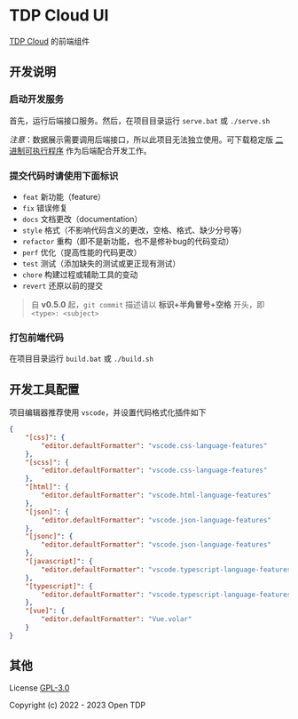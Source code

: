 # TDP Cloud UI

[TDP Cloud](https://github.com/open-tdp/tdp-cloud) 的前端组件

## 开发说明

### 启动开发服务

首先，运行后端接口服务。然后，在项目目录运行 `serve.bat` 或 `./serve.sh`

*注意*：数据展示需要调用后端接口，所以此项目无法独立使用。可下载稳定版 [二进制可执行程序](https://cloud.opentdp.org/files) 作为后端配合开发工作。

### 提交代码时请使用下面标识

- `feat` 新功能（feature）
- `fix` 错误修复
- `docs` 文档更改（documentation）
- `style` 格式（不影响代码含义的更改，空格、格式、缺少分号等）
- `refactor` 重构（即不是新功能，也不是修补bug的代码变动）
- `perf` 优化（提高性能的代码更改）
- `test` 测试（添加缺失的测试或更正现有测试）
- `chore` 构建过程或辅助工具的变动
- `revert` 还原以前的提交

> 自 **v0.5.0** 起，`git commit` 描述请以 **标识+半角冒号+空格** 开头，即 `<type>: <subject>`

### 打包前端代码

在项目目录运行  `build.bat` 或 `./build.sh`

## 开发工具配置

项目编辑器推荐使用 `vscode`，并设置代码格式化插件如下

```json
{
    "[css]": {
        "editor.defaultFormatter": "vscode.css-language-features"
    },
    "[scss]": {
        "editor.defaultFormatter": "vscode.css-language-features"
    },
    "[html]": {
        "editor.defaultFormatter": "vscode.html-language-features"
    },
    "[json]": {
        "editor.defaultFormatter": "vscode.json-language-features"
    },
    "[jsonc]": {
        "editor.defaultFormatter": "vscode.json-language-features"
    },
    "[javascript]": {
        "editor.defaultFormatter": "vscode.typescript-language-features"
    },
    "[typescript]": {
        "editor.defaultFormatter": "vscode.typescript-language-features"
    },
    "[vue]": {
        "editor.defaultFormatter": "Vue.volar"
    }
}
```

## 其他

License [GPL-3.0](https://www.gnu.org/licenses/gpl-3.0.txt)

Copyright (c) 2022 - 2023 Open TDP
